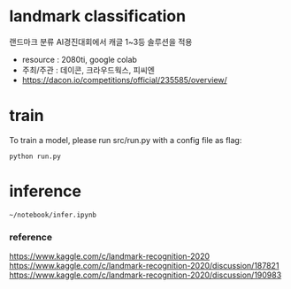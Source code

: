 # landmark classification
랜드마크 분류 AI경진대회에서 캐글 1~3등 솔루션을 적용
- resource : 2080ti, google colab
- 주최/주관 : 데이콘, 크라우드웍스, 피씨엔
- https://dacon.io/competitions/official/235585/overview/


# train
To train a model, please run src/run.py with a config file as flag:
```
python run.py
```

# inference
```
~/notebook/infer.ipynb
```

### reference
https://www.kaggle.com/c/landmark-recognition-2020 \
https://www.kaggle.com/c/landmark-recognition-2020/discussion/187821 \
https://www.kaggle.com/c/landmark-recognition-2020/discussion/190983

